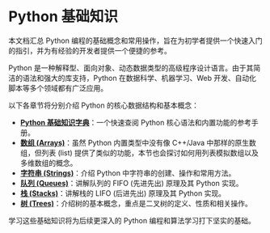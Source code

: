# Python 基础知识

本文档汇总 Python 编程的基础概念和常用操作，旨在为初学者提供一个快速入门的指引，并为有经验的开发者提供一个便捷的参考。

Python 是一种解释型、面向对象、动态数据类型的高级程序设计语言。由于其简洁的语法和强大的库支持，Python 在数据科学、机器学习、Web 开发、自动化脚本等多个领域都有广泛应用。

以下各章节将分别介绍 Python 的核心数据结构和基本概念：

-   **[Python 基础知识字典](./python-basic-dictionary.md)**：一个快速查阅 Python 核心语法和内置功能的参考手册。
-   **[数组 (Arrays)](./data-structures/arrays.md)**：虽然 Python 内置类型中没有像 C++/Java 中那样的原生数组，但列表 (list) 提供了类似的功能，本节也会探讨如何用列表模拟数组以及多维数组的概念。
-   **[字符串 (Strings)](./data-structures/strings.md)**：介绍 Python 中字符串的创建、操作和常用方法。
-   **[队列 (Queues)](./data-structures/queues.md)**：讲解队列的 FIFO (先进先出) 原理及其 Python 实现。
-   **[栈 (Stacks)](./data-structures/stacks.md)**：讲解栈的 LIFO (后进先出) 原理及其 Python 实现。
-   **[树 (Trees)](./data-structures/trees.md)**：介绍树的基本概念，重点是二叉树的定义、性质和相关操作。

学习这些基础知识将为后续更深入的 Python 编程和算法学习打下坚实的基础。
